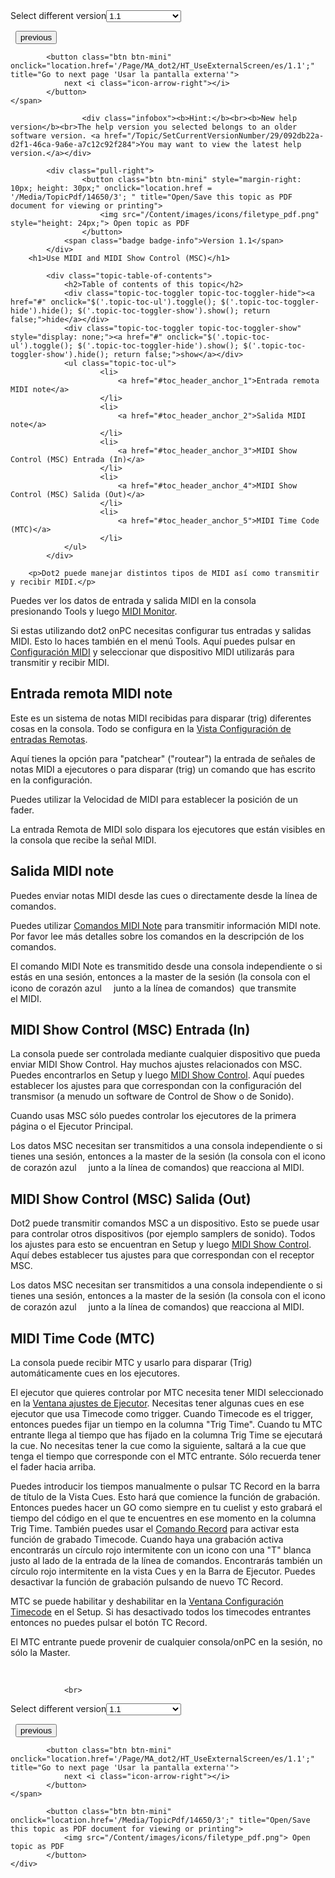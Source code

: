 
<div class="topic-navigation">

<div class="pull-right">
	<span class="pull-left">


<div class="pull-left">
<form action="/Topic/SetCurrentVersionNumber" class="form-inline" id="frmTagSelector" method="post">	<span class="form-mini">
		<div class="input-prepend"><span class="add-on">Select different version</span><select autocomplete="off" id="versionNumberId" name="versionNumberId" onchange="$(this).closest('#frmTagSelector').submit();" style="width: 120px;"><option value="">- latest -</option>
<option selected="selected" value="3">1.1</option>
<option value="7">1.2</option>
<option value="12">1.3</option>
<option value="16">1.5</option>
<option value="29">1.9</option>
</select></div>
		<input data-val="true" data-val-number="The field Int32 must be a number." data-val-required="The Int32 field is required." id="ProductId" name="ProductId" type="hidden" value="7">
		<input id="CurrentGuid" name="CurrentGuid" type="hidden" value="092db22a-d2f1-46ca-9a6e-a7c12c92f284">
	</span>
</form></div>&nbsp;	</span>
	<span class="pull-right" style="white-space: nowrap;">
			<button class="btn btn-mini" onclick="location.href='/Page/MA_dot2/HT_UseExternalInput/es/1.1'; " title="Go to previous page 'Usar disparadores (triggers) externos'">
				<i class="icon-arrow-left"></i> previous
			</button>

			<button class="btn btn-mini" onclick="location.href='/Page/MA_dot2/HT_UseExternalScreen/es/1.1';" title="Go to next page 'Usar la pantalla externa'">
				next <i class="icon-arrow-right"></i> 
			</button>
	</span>
</div>
<div class="clear-fix" style="margin-bottom: 10px"></div>
</div>

					<div class="infobox"><b>Hint:</b><br><b>New help version</b><br>The help version you selected belongs to an older software version. <a href="/Topic/SetCurrentVersionNumber/29/092db22a-d2f1-46ca-9a6e-a7c12c92f284">You may want to view the latest help version.</a></div>

			<div class="pull-right">
					<button class="btn btn-mini" style="margin-right: 10px; height: 30px;" onclick="location.href = '/Media/TopicPdf/14650/3'; " title="Open/Save this topic as PDF document for viewing or printing">
						<img src="/Content/images/icons/filetype_pdf.png" style="height: 24px;"> Open topic as PDF
					</button>
				<span class="badge badge-info">Version 1.1</span>
			</div>
		<h1>Use MIDI and MIDI Show Control (MSC)</h1>

			<div class="topic-table-of-contents">
				<h2>Table of contents of this topic</h2>
				<div class="topic-toc-toggler topic-toc-toggler-hide"><a href="#" onclick="$('.topic-toc-ul').toggle(); $('.topic-toc-toggler-hide').hide(); $('.topic-toc-toggler-show').show(); return false;">hide</a></div>
				<div class="topic-toc-toggler topic-toc-toggler-show" style="display: none;"><a href="#" onclick="$('.topic-toc-ul').toggle(); $('.topic-toc-toggler-hide').show(); $('.topic-toc-toggler-show').hide(); return false;">show</a></div>
				<ul class="topic-toc-ul">
						<li>
							<a href="#toc_header_anchor_1">Entrada remota MIDI note</a>
						</li>
						<li>
							<a href="#toc_header_anchor_2">Salida MIDI note</a>
						</li>
						<li>
							<a href="#toc_header_anchor_3">MIDI Show Control (MSC) Entrada (In)</a>
						</li>
						<li>
							<a href="#toc_header_anchor_4">MIDI Show Control (MSC) Salida (Out)</a>
						</li>
						<li>
							<a href="#toc_header_anchor_5">MIDI Time Code (MTC)</a>
						</li>
				</ul>
			</div>

		<p>Dot2 puede manejar distintos tipos de MIDI así como transmitir y recibir MIDI.</p>

<p>Puedes ver los datos de entrada y salida MIDI en la consola presionando&nbsp;<span class="hardkey">Tools</span>&nbsp;y luego&nbsp;<span class="softkey"><a href="/Topic/ae643503-568f-4073-b26f-223f4f1ae82a">MIDI Monitor</a></span>.</p>

<p>Si estas utilizando dot2 onPC necesitas configurar tus entradas y salidas MIDI. Esto lo haces también en el menú Tools. Aquí puedes pulsar en <a href="/Topic/6e181799-633c-4b7d-a700-2fb8f6a07d74">Configuración MIDI</a>&nbsp;y seleccionar que dispositivo MIDI utilizarás para transmitir y recibir MIDI.</p>

<a name="toc_header_anchor_1" id="toc_header_anchor_1" class="topic-toc-item"></a><h2>Entrada remota MIDI note</h2>

<p>Este es un sistema de notas MIDI recibidas para disparar (trig) diferentes cosas en la consola. Todo se configura en la&nbsp;<a href="/Topic/abf8c6b2-dcd4-4f27-8381-8defa74eec66">Vista Configuración de entradas Remotas</a>.</p>

<p>Aquí tienes la opción para "patchear" ("routear") la entrada de señales de notas MIDI a ejecutores o para disparar (trig) un comando que has escrito en la configuración.</p>

<p>Puedes utilizar la Velocidad de MIDI para establecer la posición de un fader.&nbsp;</p>

<p>La entrada Remota de MIDI solo dispara los ejecutores que están visibles en la consola que recibe la señal MIDI.</p>

<a name="toc_header_anchor_2" id="toc_header_anchor_2" class="topic-toc-item"></a><h2>Salida MIDI note</h2>

<p>Puedes enviar notas MIDI desde las cues o directamente desde la línea de comandos.</p>

<p>Puedes utilizar <a href="/Topic/bb896543-7a8d-488f-9d67-40c4b3802f4f">Comandos MIDI Note</a>&nbsp;para transmitir información MIDI note. Por favor lee más detalles sobre los comandos en la descripción de los comandos.</p>

<p>El comando MIDI Note es transmitido desde una consola independiente o si estás en una sesión, entonces a la&nbsp;master&nbsp;de la sesión (la consola con el icono de corazón azul&nbsp;<img alt="" src="/Media/Image/Dot2_ViewsandWindows_StatusMessages03_1-0.png"><img alt="" height="15" src="data:image/gif;base64,R0lGODlhAQABAPABAP///wAAACH5BAEKAAAALAAAAAABAAEAAAICRAEAOw%3D%3D" width="15">​junto a la línea de comandos)&nbsp;​ que transmite el&nbsp;MIDI.</p>

<a name="toc_header_anchor_3" id="toc_header_anchor_3" class="topic-toc-item"></a><h2>MIDI Show Control (MSC) Entrada (In)</h2>

<p>La consola puede ser controlada mediante cualquier dispositivo que pueda enviar MIDI Show Control. Hay muchos ajustes relacionados con MSC. Puedes encontrarlos en <span class="hardkey">Setup</span>&nbsp;y luego&nbsp;<span class="softkey"><a href="/Topic/9f4a7699-e22f-4316-9316-6b31746634da">MIDI Show Control</a></span>. Aquí puedes establecer los ajustes para que correspondan con la configuración del transmisor (a menudo un software de Control de Show o de Sonido).</p>

<p>Cuando usas MSC sólo puedes controlar los ejecutores de la primera página o el Ejecutor Principal.</p>

<p>Los datos MSC necesitan ser transmitidos a una consola independiente o si tienes una sesión, entonces a la master de la sesión (la consola con el icono de corazón azul&nbsp;<img alt="" src="/Media/Image/Dot2_ViewsandWindows_StatusMessages03_1-0.png"><img alt="" height="15" src="data:image/gif;base64,R0lGODlhAQABAPABAP///wAAACH5BAEKAAAALAAAAAABAAEAAAICRAEAOw%3D%3D" width="15">​junto a la línea de comandos) que reacciona al MIDI.</p>

<a name="toc_header_anchor_4" id="toc_header_anchor_4" class="topic-toc-item"></a><h2>MIDI Show Control (MSC) Salida (Out)</h2>

<p>Dot2 puede transmitir comandos MSC a un dispositivo. Esto se puede usar para controlar otros dispositivos (por ejemplo samplers de sonido). Todos los ajustes para esto se encuentran en&nbsp;<span class="hardkey">Setup</span>&nbsp;y luego&nbsp;<span class="softkey"><a href="/Topic/9f4a7699-e22f-4316-9316-6b31746634da">MIDI Show Control</a></span>. Aquí debes establecer tus ajustes para que correspondan con el receptor MSC.</p>

<p>Los datos MSC necesitan ser transmitidos a una consola independiente o si tienes una sesión, entonces a la master de la sesión (la consola con el icono de corazón azul&nbsp;<img alt="" src="/Media/Image/Dot2_ViewsandWindows_StatusMessages03_1-0.png"><img alt="" height="15" src="data:image/gif;base64,R0lGODlhAQABAPABAP///wAAACH5BAEKAAAALAAAAAABAAEAAAICRAEAOw%3D%3D" width="15">​junto a la línea de comandos) que reacciona al MIDI.</p>

<a name="toc_header_anchor_5" id="toc_header_anchor_5" class="topic-toc-item"></a><h2>MIDI Time Code (MTC)</h2>

<p>La consola puede recibir MTC y usarlo para disparar (Trig) automáticamente cues en los ejecutores.</p>

<p>El ejecutor que quieres controlar por MTC necesita tener MIDI seleccionado en la&nbsp;<a href="/Topic/eea17a4c-1b42-406e-86d9-7e61b3a0bfdd">Ventana ajustes de Ejecutor</a>. Necesitas tener algunas cues en ese ejecutor que usa Timecode como&nbsp;trigger. Cuando Timecode es el trigger, entonces puedes fijar un tiempo en la columna "Trig Time". Cuando tu MTC entrante llega al tiempo que has fijado en la columna Trig Time se ejecutará la cue. No necesitas tener la cue como la siguiente, saltará a la cue que tenga el tiempo que corresponde con el MTC entrante. Sólo recuerda tener el fader hacia arriba.</p>

<p>Puedes introducir los tiempos manualmente o pulsar&nbsp;<span class="softkey">TC Record</span> en la barra de título de la Vista Cues. Esto hará que comience la función de grabación. Entonces puedes hacer un GO como siempre en tu cuelist y esto grabará el tiempo del código en el que te encuentres en ese momento en la columna Trig Time. También puedes usar el&nbsp;<a href="/Topic/1e90ffd8-ce1f-42a9-bda9-92c8e7bf83a0">Comando Record</a>&nbsp;para activar esta función de grabado Timecode. Cuando haya una grabación activa encontrarás un círculo rojo intermitente con un icono con una "T" blanca justo al lado de la entrada de la línea de comandos. Encontrarás también un círculo rojo intermitente en la vista Cues y en la Barra de Ejecutor. Puedes desactivar la función de grabación pulsando de nuevo&nbsp;<span class="softkey">TC Record</span>.</p>

<p>MTC se puede habilitar y deshabilitar en la&nbsp;<a href="/Topic/c22188fd-6831-4847-a24a-f9174ed48191">Ventana Configuración Timecode</a>&nbsp;en el&nbsp;Setup. Si has desactivado todos los timecodes entrantes entonces no puedes pulsar el botón&nbsp;<span class="softkey">TC Record</span>.</p>

<p>El MTC entrante puede provenir de cualquier consola/onPC en la sesión, no sólo la Master.</p>

<p>&nbsp;</p>


				<br>
<div class="topic-navigation">

<div class="pull-right">
	<span class="pull-left">


<div class="pull-left">
<form action="/Topic/SetCurrentVersionNumber" class="form-inline" id="frmTagSelector" method="post">	<span class="form-mini">
		<div class="input-prepend"><span class="add-on">Select different version</span><select autocomplete="off" id="versionNumberId" name="versionNumberId" onchange="$(this).closest('#frmTagSelector').submit();" style="width: 120px;"><option value="">- latest -</option>
<option selected="selected" value="3">1.1</option>
<option value="7">1.2</option>
<option value="12">1.3</option>
<option value="16">1.5</option>
<option value="29">1.9</option>
</select></div>
		<input data-val="true" data-val-number="The field Int32 must be a number." data-val-required="The Int32 field is required." id="ProductId" name="ProductId" type="hidden" value="7">
		<input id="CurrentGuid" name="CurrentGuid" type="hidden" value="092db22a-d2f1-46ca-9a6e-a7c12c92f284">
	</span>
</form></div>&nbsp;	</span>
	<span class="pull-right" style="white-space: nowrap;">
			<button class="btn btn-mini" onclick="location.href='/Page/MA_dot2/HT_UseExternalInput/es/1.1'; " title="Go to previous page 'Usar disparadores (triggers) externos'">
				<i class="icon-arrow-left"></i> previous
			</button>

			<button class="btn btn-mini" onclick="location.href='/Page/MA_dot2/HT_UseExternalScreen/es/1.1';" title="Go to next page 'Usar la pantalla externa'">
				next <i class="icon-arrow-right"></i> 
			</button>
	</span>
</div>
	<div class="clear-fix"></div>
	<div class="pull-right">
	
			<button class="btn btn-mini" onclick="location.href='/Media/TopicPdf/14650/3';" title="Open/Save this topic as PDF document for viewing or printing">
				<img src="/Content/images/icons/filetype_pdf.png"> Open topic as PDF
			</button>
	</div>
<div class="clear-fix" style="margin-bottom: 10px"></div>
</div>

	